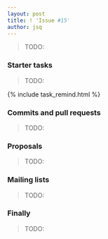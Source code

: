 ```yaml
---
layout: post
title: ! 'Issue #15'
author: jsq
---
```


> TODO:

<!--excerpt-->

### Starter tasks

> TODO:

{% include task_remind.html %}

### Commits and pull requests

> TODO:

### Proposals

> TODO:

### Mailing lists

> TODO:

### Finally

> TODO:
